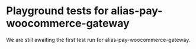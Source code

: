 # Playground tests for alias-pay-woocommerce-gateway
We are still awaiting the first test run for alias-pay-woocommerce-gateway.
